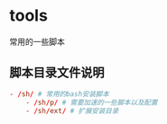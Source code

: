 # tools

常用的一些脚本


## 脚本目录文件说明

```conf
- /sh/ # 常用的bash安装脚本
    - /sh/p/ # 需要加速的一些脚本以及配置
    - /sh/ext/ # 扩展安装目录

```